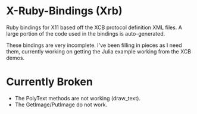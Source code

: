 X-Ruby-Bindings (Xrb)
===

Ruby bindings for X11 based off the XCB protocol definition
XML files. A large portion of the code used in the bindings
is auto-generated.

These bindings are very incomplete. I've been filling in
pieces as I need them, currently working on getting the
Julia example working from the XCB demos.


Currently Broken
===
 - The PolyText methods are not working (draw\_text).
 - The GetImage/PutImage do not work.
